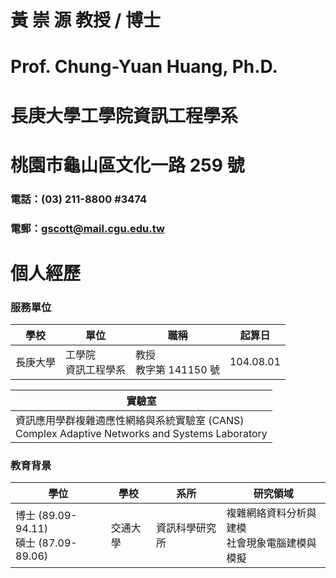 # 黃 崇 源 教授 / 博士
# Prof. Chung-Yuan Huang, Ph.D.
# 長庚大學工學院資訊工程學系
# 桃園市龜山區文化一路 259 號
### 電話：(03) 211-8800 #3474
### 電郵：<gscott@mail.cgu.edu.tw>

# 個人經歷
### 服務單位

|學校|單位|職稱|起算日|
|-|-|-|-|
|長庚大學|工學院<br>資訊工程學系|教授<br>教字第 141150 號|104.08.01|

|實驗室|
|-|
|資訊應用學群複雜適應性網絡與系統實驗室 (CANS)<br>Complex Adaptive Networks and Systems Laboratory|

### 教育背景

|學位|學校|系所|研究領域|
|-|-|-|-|
|博士 (89.09-94.11)<br>碩士 (87.09-89.06)|交通大學|資訊科學研究所|複雜網絡資料分析與建模<br>社會現象電腦建模與模擬|
